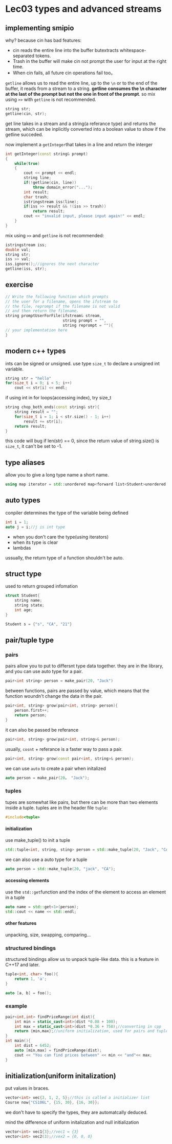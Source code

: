 # Lec03 types and advanced streams
## implementing smipio
why? because cin has bad features:
- cin reads the entire line into the buffer butextracts whitespace-separated tokens.
- Trash in the buffer will make cin not prompt the user for input at the right time.
- When cin fails, all future cin operations fail too。

`getline` allows us to read the entire line, up to the `\n` or to the end of the buffer, it reads from a stream to a string. 
**getline consumes the \n character at the last of the prompt but not the one in front of the prompt**.
so mix using `>>` with `getline` is not recommended.

```cpp
string str;
getline(cin, str);
```
get line takes in a stream and a string(a referance type) and returns the stream, which can be inplicitly converted into a boolean value to show if the getline succeded.

now implement a `getInteger`that takes in a line and return the interger
```cpp
int getInteger(const string& prompt)
{
    while(true)
    {
        cout << prompt << endl;
        string line;
        if(!getline(cin, line))
            throw domain_error("...");
        int result;
        char trash;
        istringstream iss(line);
        if(iss >> result && !(iss >> trash))
            return result;
        cout << "invalid input, please input again!" << endl;
    }
}
```
mix using `>>` and `getline` is not recommended:
```cpp
istringstream iss;
double val;
string str;
iss >> val;
iss.ignore();//ignores the next character
getline(iss, str);
```
## exercise
```cpp
// Write the following function which prompts
// the user for a filename, opens the ifstream to
// the file, reprompt if the filename is not valid
// and then return the filename.
string promptUserForFile(ifstream& stream,
                         string prompt = "",
                         string reprompt = ""){
// your implementation here
}
```
## modern c++ types
ints can be signed or unsigned. use type `size_t` to declare a unsigned int variable. 
```cpp
string str = "hello"
for(size_t i = 0; i < 5; i++)
    cout << str[i] << endl;
```
if using int in for loops(accessing index), try size_t
```cpp
string chop_both_ends(const string& str){
    string result = "";
    for(size_t i = 1; i < str.size() - 1; i++)
        result += str[i];
    return result;
}
```
this code will bug if len(str) == 0, since the return value of string.size() is `size_t`, it can't be set to -1.
## type aliases
allow you to give a long type name a short name.
```cpp
using map iterator = std::unordered map<forward list<Student>unordered set>::const iterator;
```
## auto types
conpiler determines the type of the variable being defined
```cpp
int i = 1;
auto j = i;//j is int type
```
- when you don't care the type(using iterators)
- when its type is clear
- lambdas

ussually, the return type of a function shouldn't be auto.

## struct type
used to return grouped infomation
```cpp
struct Student{
    string name;
    string state;
    int age;
}

Student s = {"s", "CA", "21"}
```
## pair/tuple type
### pairs
pairs allow you to put to differsnt type data together. they are in the <utility> library, and you can use auto type for a pair. 
```cpp
pair<int string> person = make_pair(20, "Jack") 
```
between functions, pairs are passed by value, which means that the function woundn't change the data in the pair.
```cpp
pair<int, string> grow(pair<int, string> person){
    person.first++;
    return person;
}
```
it can also be passed be referance
```cpp
pair<int, string> grow(pair<int, string>& person);
```
usually, `cosnt` + referance is a faster way to pass a pair.
```cpp
pair<int, string> grow(const pair<int, string>& person);
```
we can use `auto` to create a pair when initalized
```cpp
auto person = make_pair(20， "Jack");
```
### tuples
tupes are somewhat like pairs, but there can be more than two elements inside a tuple.
tuples are in the header file `tuple`:
```cpp
#include<tuple>
```
#### initialization
use make_tuple() to init a tuple
```cpp
std::tuple<int, string, sting> person = std::make_tuple(20, "Jack", "CA");
```
we can also use a auto type for a tuple
```cpp
auto person = std::make_tuple(20, "jack", "CA");
```
#### accessing elements
use the `std::get`function and the index of the element to access an element in a tuple
```cpp
auto name = std::get<1>(person);
std::cout << name << std::endl;
```
#### other features
unpacking, size, swapping, comparing...
### structured bindings
structured bindings allow us to unpack tuple-like data. this is a feature in C++17 and later.
```cpp
tuple<int, char> foo(){
    return 1, 'a';
}

auto [a, b] = foo();
```
### example
```cpp
pair<int,int> findPriceRange(int dist){
    int min = static_cast<int>(dist *0.08 + 100);
    int max = static_cast<int>(dist *0.36 + 750);//converting in cpp
    return {min,max};//uniform initialization, used for pairs and tuples
}
int main(){
    int dist = 6452;
    auto [min,max] = findPriceRange(dist);
    cout << "You can find prices between" << min << "and"<< max;
}
```
## initialization(uniform initalization)
put values in braces.
```cpp
vector<int> vec{3, 1, 2, 5};//this is called a initializer list
Course now{"CS106L", {15, 30}, {16, 30}};
```
 we don't have to specify the types, they are automatcally deduced.

 mind the difference of uniform initalization and null initialization
 ```cpp
vector<int> vec1{3};//vec1 = {3}
vector<int> vec2(3);//vex2 = {0, 0, 0} 
 ```